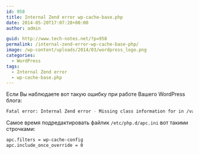 ```yaml
---
id: 958
title: Internal Zend error wp-cache-base.php
date: 2014-05-20T17:07:28+00:00
author: admin

guid: http://www.tech-notes.net/?p=958
permalink: /internal-zend-error-wp-cache-base-php/
image: /wp-content/uploads/2014/03/wordpress_logo.png
categories:
  - WordPress
tags:
  - Internal Zend error
  - wp-cache-base.php
---
```

Если Вы наблюдаете вот такую ошибку при работе Вашего WordPress блога:

```bash
Fatal error: Internal Zend error - Missing class information for in /var/www/html/wp-content/plugins/wp-super-cache/wp-cache-base.php on line 5
```

Самое время подредактировать файлик `/etc/php.d/apc.ini` вот такими строчками:  
```bash
apc.filters = wp-cache-config
apc.include_once_override = 0
```
